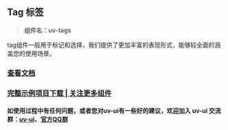 ## Tag 标签

> **组件名：uv-tags**

tag组件一般用于标记和选择，我们提供了更加丰富的表现形式，能够较全面的涵盖您的使用场景。

### <a href="https://www.uvui.cn/components/tag.html" target="_blank">查看文档</a>

### [完整示例项目下载 | 关注更多组件](https://ext.dcloud.net.cn/plugin?name=uv-ui)

#### 如使用过程中有任何问题，或者您对uv-ui有一些好的建议，欢迎加入 uv-ui 交流群：<a href="https://ext.dcloud.net.cn/plugin?id=12287" target="_blank">uv-ui</a>、<a href="https://www.uvui.cn/components/addQQGroup.html" target="_blank">官方QQ群</a>
